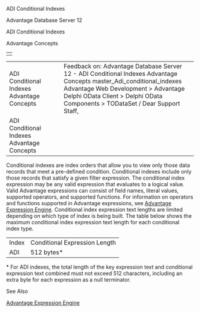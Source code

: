 ADI Conditional Indexes




Advantage Database Server 12  

ADI Conditional Indexes

Advantage Concepts

|  |
| --- |
|  |

|  |  |  |  |  |
| --- | --- | --- | --- | --- |
| ADI Conditional Indexes  Advantage Concepts |  |  | Feedback on: Advantage Database Server 12 - ADI Conditional Indexes Advantage Concepts master\_Adi\_conditional\_indexes Advantage Web Development > Advantage Delphi OData Client > Delphi OData Components > TODataSet / Dear Support Staff, |  |
| ADI Conditional Indexes  Advantage Concepts |  |  |  |  |

Conditional indexes are index orders that allow you to view only those data records that meet a pre-defined condition. Conditional indexes include only those records that satisfy a given filter expression. The conditional index expression may be any valid expression that evaluates to a logical value. Valid Advantage expressions can consist of field names, literal values, supported operators, and supported functions. For information on operators and functions supported in Advantage expressions, see [Advantage Expression Engine](master_advantage_expression_engine.htm). Conditional index expression text lengths are limited depending on which type of index is being built. The table below shows the maximum conditional index expression text length for each conditional index type.

|  |  |
| --- | --- |
| Index | Conditional Expression Length |
| ADI | 512 bytes\* |

\* For ADI indexes, the total length of the key expression text and conditional expression text combined must not exceed 512 characters, including an extra byte for each expression as a null terminator.

See Also

[Advantage Expression Engine](master_advantage_expression_engine.htm)